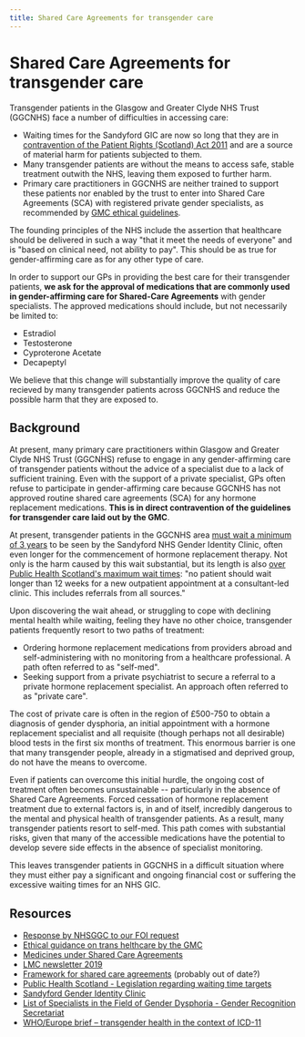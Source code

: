 ```yaml
---
title: Shared Care Agreements for transgender care
---
```


# Shared Care Agreements for transgender care

Transgender patients in the Glasgow and Greater Clyde NHS Trust (GGCNHS) face a number of difficulties in accessing care:
- Waiting times for the Sandyford GIC are now so long that they are in [contravention of the Patient Rights (Scotland) Act 2011][Waiting times] and are a source of material harm for patients subjected to them.
- Many transgender patients are without the means to access safe, stable treatment outwith the NHS, leaving them exposed to further harm.
- Primary care practitioners in GGCNHS are neither trained to support these patients nor enabled by the trust to enter into Shared Care Agreements (SCA) with registered private gender specialists, as recommended by [GMC ethical guidelines][GMC].

The founding principles of the NHS include the assertion that healthcare should be delivered in such a way "that it meet the needs of everyone" and is "based on clinical need, not ability to pay". This should be as true for gender-affirming care as for any other type of care.

In order to support our GPs in providing the best care for their transgender patients, **we ask for the approval of medications that are commonly used in gender-affirming care for Shared-Care Agreements** with gender specialists. The approved medications should include, but not necessarily be limited to:
  - Estradiol
  - Testosterone
  - Cyproterone Acetate
  - Decapeptyl

We believe that this change will substantially improve the quality of care recieved by many transgender patients across GGCNHS and reduce the possible harm that they are exposed to.

## Background

At present, many primary care practitioners within Glasgow and Greater Clyde NHS Trust (GGCNHS) refuse to engage in any gender-affirming care of transgender patients without the advice of a specialist due to a lack of sufficient training.
Even with the support of a private specialist, GPs often refuse to participate in gender-affirming care because GGCNHS has not approved routine shared care agreements (SCA) for any hormone replacement medications. **This is in direct contravention of the guidelines for transgender care laid out by the GMC**.

At present, transgender patients in the GGCNHS area [must wait a minimum of 3 years][Sandy waiting times] to be seen by the Sandyford NHS Gender Identity Clinic, often even longer for the commencement of hormone replacement therapy.
Not only is the harm caused by this wait substantial, but its length is also [over Public Health Scotland's maximum wait times][Waiting times]: "no patient should wait longer than 12 weeks for a new outpatient appointment at a consultant-led clinic.
This includes referrals from all sources."

Upon discovering the wait ahead, or struggling to cope with declining mental health while waiting, feeling they have no other choice, transgender patients frequently resort to two paths of treatment:
- Ordering hormone replacement medications from providers abroad and self-administering with no monitoring from a healthcare professional.
A path often referred to as "self-med".
- Seeking support from a private psychiatrist to secure a referral to a private hormone replacement specialist.
An approach often referred to as "private care".

The cost of private care is often in the region of £500-750 to obtain a diagnosis of gender dysphoria, an initial appointment with a hormone replacement specialist and all requisite (though perhaps not all desirable) blood tests in the first six months of treatment.
This enormous barrier is one that many transgender people, already in a stigmatised and deprived group, do not have the means to overcome.

Even if patients can overcome this initial hurdle, the ongoing cost of treatment often becomes unsustainable -- particularly in the absence of Shared Care Agreements.
Forced cessation of hormone replacement treatment due to external factors is, in and of itself,  incredibly dangerous to the mental and physical health of transgender patients. As a result, many transgender patients resort to self-med. This path comes with substantial risks, given that many of the accessible medications have the potential to develop severe side effects in the absence of specialist monitoring.

This leaves transgender patients in GGCNHS in a difficult situation where they must either pay a significant and ongoing financial cost or suffering the excessive waiting times  for an NHS GIC.

## Resources

- [Response by NHSGGC to our FOI request][FOI]
- [Ethical guidance on trans helthcare by the GMC][GMC]
- [Medicines under Shared Care Agreements][SCA]
- [LMC newsletter 2019][LMC-2019]
- [Framework for shared care agreements][SC-framework] (probably out of date?)
- [Public Health Scotland - Legislation regarding waiting time targets][Waiting times]
- [Sandyford Gender Identity Clinic][Sandy waiting times]
- [List of Specialists in the Field of Gender Dysphoria - Gender Recognition Secretariat](https://www.gov.uk/government/publications/gender-dysphoria-list-of-specialists-t493)
- [WHO/Europe brief – transgender health in the context of ICD-11](https://www.euro.who.int/en/health-topics/health-determinants/gender/gender-definitions/whoeurope-brief-transgender-health-in-the-context-of-icd-11)

[GMC]: https://www.gmc-uk.org/ethical-guidance/ethical-hub/trans-healthcare
[SCA]: https://ggcmedicines.org.uk/shared-care-agreements/
[LMC-2019]: ./LMC-2019.pdf
[SC-framework]: ./SC-framework.pdf
[FOI]: ./FOI.pdf
[Waiting times]: https://www.isdscotland.org/Health-Topics/Waiting-Times/Inpatient-Day-Cases-and-Outpatients/
[Sandy waiting times]: https://www.sandyford.scot/sexual-health-services/gender-identity-service/
